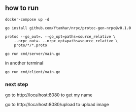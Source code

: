 ## how to run

```
docker-compose up -d
```

```
go install github.com/ftamhar/nrpc/protoc-gen-nrpc@v0.1.0
```

```
protoc --go_out=. --go_opt=paths=source_relative \
    --nrpc_out=. --nrpc_opt=paths=source_relative \
    proto/*/*.proto
```

```
go run cmd/server/main.go
```


in another terminal 

```
go run cmd/client/main.go
```

### next step
go to http://localhost:8080 to get my name

go to http://localhost:8080/upload to upload image
